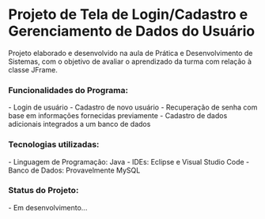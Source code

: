 <h1>Projeto de Tela de Login/Cadastro e Gerenciamento de Dados do Usuário</h1>

Projeto elaborado e desenvolvido na aula de Prática e Desenvolvimento de Sistemas, com o objetivo de avaliar o aprendizado da turma com relação à classe JFrame.

<h3>Funcionalidades do Programa:</h3>
- Login de usuário
- Cadastro de novo usuário
- Recuperação de senha com base em informações fornecidas previamente
- Cadastro de dados adicionais integrados a um banco de dados

<h3>Tecnologias utilizadas:</h3>
- Linguagem de Programação: Java
- IDEs: Eclipse e Visual Studio Code
- Banco de Dados: Provavelmente MySQL

<h3>Status do Projeto:</h3>
- Em desenvolvimento...
